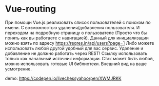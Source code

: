 # Vue-routing
При помощи Vue.js реализовать список пользователей с поиском по имени.
С возможностью удаления/добавления пользователя. И переходом на подробную страницу о пользователе (Просто что бы понять как вы работаете с навигацией).
Данный для инициализации можно взять по адресу https://reqres.in/api/users?page=1
Либо можете использовать любой другой удобный для вас сервис.
Удаление и добавление не должно работать через REST! Ссылку использовать только как начальный источник информации.
Стэк может быть любой, можно использовать готовые UI библиотеки.
Внешний вид на ваше усмотрение.

demo: https://codepen.io/livechessyahoo/pen/XWMJRKK
